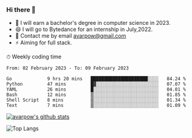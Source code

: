 ### Hi there 👋
<!--I have been a GitHub member for [![Years Badge](https://badges.pufler.dev/years/avarpow)](https://badges.pufler.dev)-->
- 🌱 I will earn a bachelor's degree in computer science in 2023.
- 😄 I will go to Bytedance for an internship in July,2022.
- 💬 Contact me by email avarpow@gmail.com
- ⚡ Aiming for full stack.

<!--💻 Coding Activity Logging

[![Commits Badge](https://badges.pufler.dev/commits/weekly/avarpow)](https://badges.pufler.dev)-->

⏱ Weekly coding time
<!--START_SECTION:waka-->

```text
From: 02 February 2023 - To: 09 February 2023

Go             9 hrs 20 mins   █████████████████████░░░░   84.24 %
Python         47 mins         █▓░░░░░░░░░░░░░░░░░░░░░░░   07.07 %
YAML           26 mins         █░░░░░░░░░░░░░░░░░░░░░░░░   04.01 %
Bash           12 mins         ▒░░░░░░░░░░░░░░░░░░░░░░░░   01.85 %
Shell Script   8 mins          ▒░░░░░░░░░░░░░░░░░░░░░░░░   01.34 %
Text           7 mins          ▒░░░░░░░░░░░░░░░░░░░░░░░░   01.09 %
```

<!--END_SECTION:waka-->

[![avarpow's github stats](https://github-readme-stats.vercel.app/api?username=avarpow&count_private=true&show_icons=true&hide=issues&hide_border=true)](https://github.com/anuraghazra/github-readme-stats)

![Top Langs](https://github-readme-stats.vercel.app/api/top-langs/?username=avarpow&layout=compact&hide_border=true) 
<!--[![avarpow's wakatime stats](https://github-readme-stats.vercel.app/api/wakatime?username=avarpow)](https://github.com/anuraghazra/github-readme-stats)-->

